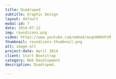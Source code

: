 ```yaml
---
title: Quadruped
subtitle: Graphic Design
layout: default
modal-id: 7
date: 2014-07-12
img: roundicons.png
video: https://www.youtube.com/embed/avqnbM4VFvM
thumbnail: roundicons-thumbnail.png
alt: image-alt
project-date: April 2014
client: Start Bootstrap
category: Web Development
description: Quadruped.

---
```


